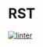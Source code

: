 # RST
[![linter](https://github.com/DavidP-H/RST/workflows/linter/badge.svg)](https://github.com/marketplace/actions/super-linter)
